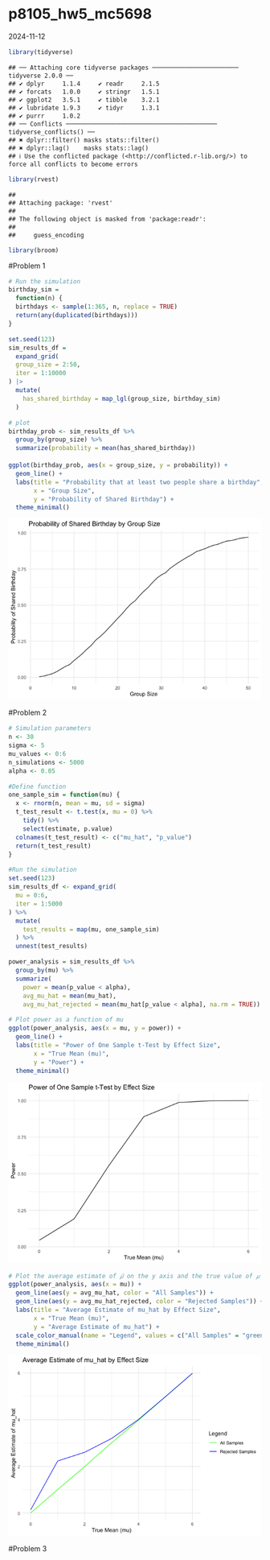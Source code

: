 p8105_hw5_mc5698
================
2024-11-12

``` r
library(tidyverse)
```

    ## ── Attaching core tidyverse packages ──────────────────────── tidyverse 2.0.0 ──
    ## ✔ dplyr     1.1.4     ✔ readr     2.1.5
    ## ✔ forcats   1.0.0     ✔ stringr   1.5.1
    ## ✔ ggplot2   3.5.1     ✔ tibble    3.2.1
    ## ✔ lubridate 1.9.3     ✔ tidyr     1.3.1
    ## ✔ purrr     1.0.2     
    ## ── Conflicts ────────────────────────────────────────── tidyverse_conflicts() ──
    ## ✖ dplyr::filter() masks stats::filter()
    ## ✖ dplyr::lag()    masks stats::lag()
    ## ℹ Use the conflicted package (<http://conflicted.r-lib.org/>) to force all conflicts to become errors

``` r
library(rvest)
```

    ## 
    ## Attaching package: 'rvest'
    ## 
    ## The following object is masked from 'package:readr':
    ## 
    ##     guess_encoding

``` r
library(broom)
```

\#Problem 1

``` r
# Run the simulation
birthday_sim = 
  function(n) {
  birthdays <- sample(1:365, n, replace = TRUE)
  return(any(duplicated(birthdays))) 
}
```

``` r
set.seed(123)
sim_results_df =
  expand_grid(
  group_size = 2:50,
  iter = 1:10000
) |>
  mutate(
    has_shared_birthday = map_lgl(group_size, birthday_sim)
  )
```

``` r
# plot
birthday_prob <- sim_results_df %>%
  group_by(group_size) %>%
  summarize(probability = mean(has_shared_birthday))

ggplot(birthday_prob, aes(x = group_size, y = probability)) +
  geom_line() +
  labs(title = "Probability that at least two people share a birthday",
       x = "Group Size",
       y = "Probability of Shared Birthday") +
  theme_minimal()
```

![](p8105_hw5_mc5698_files/figure-gfm/unnamed-chunk-4-1.png)<!-- -->

\#Problem 2

``` r
# Simulation parameters
n <- 30
sigma <- 5
mu_values <- 0:6
n_simulations <- 5000
alpha <- 0.05
```

``` r
#Define function
one_sample_sim = function(mu) {
  x <- rnorm(n, mean = mu, sd = sigma)
  t_test_result <- t.test(x, mu = 0) %>% 
    tidy() %>% 
    select(estimate, p.value)  
  colnames(t_test_result) <- c("mu_hat", "p_value")
  return(t_test_result)
}
```

``` r
#Run the simulation
set.seed(123) 
sim_results_df <- expand_grid(
  mu = 0:6,
  iter = 1:5000
) %>%
  mutate(
    test_results = map(mu, one_sample_sim)
  ) %>%
  unnest(test_results)
```

``` r
power_analysis = sim_results_df %>%
  group_by(mu) %>%
  summarize(
    power = mean(p_value < alpha),
    avg_mu_hat = mean(mu_hat),             
    avg_mu_hat_rejected = mean(mu_hat[p_value < alpha], na.rm = TRUE))
```

``` r
# Plot power as a function of mu
ggplot(power_analysis, aes(x = mu, y = power)) +
  geom_line() +
  labs(title = "Power of One Sample t-Test by Effect Size",
       x = "True Mean (mu)",
       y = "Power") +
  theme_minimal()
```

![](p8105_hw5_mc5698_files/figure-gfm/unnamed-chunk-9-1.png)<!-- -->

``` r
# Plot the average estimate of 𝜇̂ on the y axis and the true value of 𝜇 on the x axis.
ggplot(power_analysis, aes(x = mu)) +
  geom_line(aes(y = avg_mu_hat, color = "All Samples")) +
  geom_line(aes(y = avg_mu_hat_rejected, color = "Rejected Samples")) +
  labs(title = "Average Estimate of mu_hat by Effect Size",
       x = "True Mean (mu)",
       y = "Average Estimate of mu_hat") +
  scale_color_manual(name = "Legend", values = c("All Samples" = "green", "Rejected Samples" = "blue")) +
  theme_minimal()
```

![](p8105_hw5_mc5698_files/figure-gfm/unnamed-chunk-10-1.png)<!-- -->

\#Problem 3

